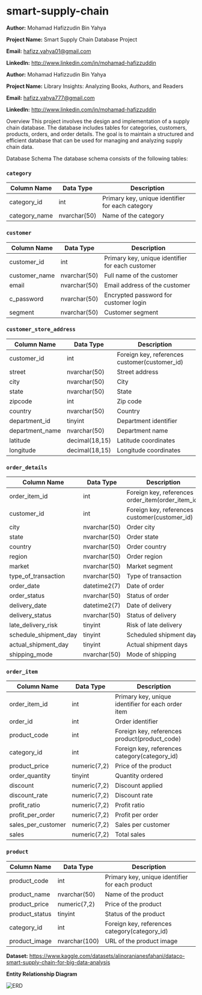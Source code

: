# smart-supply-chain

**Author:** Mohamad Hafizzudin Bin Yahya

**Project Name:** Smart Supply Chain Database Project

**Email:** hafizz.yahya01@gmail.com

**LinkedIn:** http://www.linkedin.com/in/mohamad-hafizzuddin

**Author:** Mohamad Hafizzudin Bin Yahya

**Project Name:** Library Insights: Analyzing Books, Authors, and Readers

**Email:** hafizz.yahya777@gmail.com

**LinkedIn:** http://www.linkedin.com/in/mohamad-hafizzuddin

Overview
This project involves the design and implementation of a supply chain database. The database includes tables for categories, customers, products, orders, and order details. The goal is to maintain a structured and efficient database that can be used for managing and analyzing supply chain data.

Database Schema
The database schema consists of the following tables:


### `category`
| Column Name   | Data Type    | Description                              |
|---------------|--------------|------------------------------------------|
| category_id   | int          | Primary key, unique identifier for each category |
| category_name | nvarchar(50) | Name of the category                     |

### `customer`
| Column Name   | Data Type    | Description                              |
|---------------|--------------|------------------------------------------|
| customer_id   | int          | Primary key, unique identifier for each customer |
| customer_name | nvarchar(50) | Full name of the customer                |
| email         | nvarchar(50) | Email address of the customer            |
| c_password    | nvarchar(50) | Encrypted password for customer login    |
| segment       | nvarchar(50) | Customer segment                         |

### `customer_store_address`
| Column Name     | Data Type     | Description                              |
|-----------------|---------------|------------------------------------------|
| customer_id     | int           | Foreign key, references customer(customer_id) |
| street          | nvarchar(50)  | Street address                           |
| city            | nvarchar(50)  | City                                     |
| state           | nvarchar(50)  | State                                    |
| zipcode         | int           | Zip code                                 |
| country         | nvarchar(50)  | Country                                  |
| department_id   | tinyint       | Department identifier                    |
| department_name | nvarchar(50)  | Department name                          |
| latitude        | decimal(18,15)| Latitude coordinates                     |
| longitude       | decimal(18,15)| Longitude coordinates                    |

### `order_details`
| Column Name            | Data Type     | Description                              |
|------------------------|---------------|------------------------------------------|
| order_item_id          | int           | Foreign key, references order_item(order_item_id) |
| customer_id            | int           | Foreign key, references customer(customer_id) |
| city                   | nvarchar(50)  | Order city                               |
| state                  | nvarchar(50)  | Order state                              |
| country                | nvarchar(50)  | Order country                            |
| region                 | nvarchar(50)  | Order region                             |
| market                 | nvarchar(50)  | Market segment                           |
| type_of_transaction    | nvarchar(50)  | Type of transaction                      |
| order_date             | datetime2(7)  | Date of order                            |
| order_status           | nvarchar(50)  | Status of order                          |
| delivery_date          | datetime2(7)  | Date of delivery                         |
| delivery_status        | nvarchar(50)  | Status of delivery                       |
| late_delivery_risk     | tinyint       | Risk of late delivery                    |
| schedule_shipment_day  | tinyint       | Scheduled shipment days                  |
| actual_shipment_day    | tinyint       | Actual shipment days                     |
| shipping_mode          | nvarchar(50)  | Mode of shipping                         |

### `order_item`
| Column Name        | Data Type     | Description                              |
|--------------------|---------------|------------------------------------------|
| order_item_id      | int           | Primary key, unique identifier for each order item |
| order_id           | int           | Order identifier                         |
| product_code       | int           | Foreign key, references product(product_code) |
| category_id        | int           | Foreign key, references category(category_id) |
| product_price      | numeric(7,2)  | Price of the product                     |
| order_quantity     | tinyint       | Quantity ordered                         |
| discount           | numeric(7,2)  | Discount applied                         |
| discount_rate      | numeric(7,2)  | Discount rate                            |
| profit_ratio       | numeric(7,2)  | Profit ratio                             |
| profit_per_order   | numeric(7,2)  | Profit per order                         |
| sales_per_customer | numeric(7,2)  | Sales per customer                       |
| sales              | numeric(7,2)  | Total sales                              |

### `product`
| Column Name    | Data Type     | Description                              |
|----------------|---------------|------------------------------------------|
| product_code   | int           | Primary key, unique identifier for each product |
| product_name   | nvarchar(50)  | Name of the product                      |
| product_price  | numeric(7,2)  | Price of the product                     |
| product_status | tinyint       | Status of the product                    |
| category_id    | int           | Foreign key, references category(category_id) |
| product_image  | nvarchar(100) | URL of the product image                 |


**Dataset:** https://www.kaggle.com/datasets/alinoranianesfahani/dataco-smart-supply-chain-for-big-data-analysis

**Entity Relationship Diagram**

![ERD](https://github.com/user-attachments/assets/178da265-9249-453d-9b31-606bce2ec2bb)

